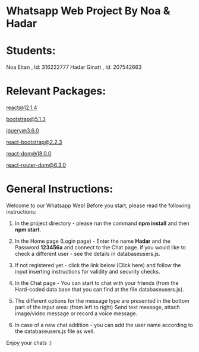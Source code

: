 # Whatsapp Web Project By Noa & Hadar

 # Students:
   Noa Eitan , Id: 316222777
   Hadar Ginatt , Id: 207542663
    
   # Relevant Packages:
   
   react@12.1.4
   
   bootstrap@5.1.3
   
   jquery@3.6.0
   
   react-bootstrap@2.2.3
   
   react-dom@18.0.0
   
   react-router-dom@6.3.0

        
        
   # General Instructions:
   
   Welcome to our Whatsapp Web!
   Before you start, please read the following instructions:
   
   1. In the project directory - please run the command **npm install** and then **npm start**.
   
   2. In the Home page (Login page) - Enter the name **Hadar** and the Password **123456a** and connect to the Chat page.
      if you would like to check a different user -  see the details in  databaseusers.js.
   3. If not registered yet - click the link below (Click here) and follow the input inserting instructions for validity and security checks.
   4. In the Chat page - You can start to chat with your friends (from the Hard-coded data base that you can find at the file databaseusers.js).
   5. The different options for the message type are presented in the bottom part of the input area:
      (from left to right) Send text message, attach image/video message or record a voice message.
   6. In case of a new chat addition - you can add the user name according to the databaseusers.js file as well.
   
   
   Enjoy your chats :)
   
   
       
  
  
